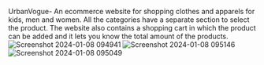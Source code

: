 UrbanVogue-  An ecommerce website for shopping clothes and apparels for kids, men and women. All the categories have a separate section to select the product. The website also contains a shopping cart in which the product can be added and it lets you know the total amount of the products.
![Screenshot 2024-01-08 094941](https://github.com/sidaswal7/ecommerce/assets/22958509/1830b3b3-f22d-47e5-8fce-d9640c844b34)
![Screenshot 2024-01-08 095146](https://github.com/sidaswal7/ecommerce/assets/22958509/4775cefc-1f37-441b-af6d-10947fef8491)
![Screenshot 2024-01-08 095049](https://github.com/sidaswal7/ecommerce/assets/22958509/a355230a-8853-48f4-bd6b-0a2c4bc0fbf7)
